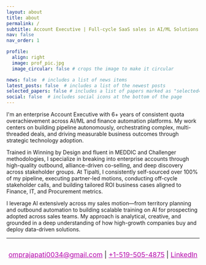 ```yaml
---
layout: about
title: about
permalink: /
subtitle: Account Executive | Full-cycle SaaS sales in AI/ML Solutions & Finance Automation Platform
nav: false
nav_order: 1

profile:
  align: right
  image: prof_pic.jpg
  image_circular: false # crops the image to make it circular

news: false  # includes a list of news items
latest_posts: false  # includes a list of the newest posts
selected_papers: false # includes a list of papers marked as "selected={true}"
social: false  # includes social icons at the bottom of the page
---
```


<style>
/* Remove any filters on profile image */
.profile img,
.profile-img,
img[src*="prof_pic"] {
    filter: none !important;
    -webkit-filter: none !important;
    opacity: 1 !important;
}

/* Remove any overlays */
.profile::before,
.profile::after {
    display: none !important;
}
</style>

I'm an enterprise Account Executive with 6+ years of consistent quota overachievement across AI/ML and finance automation platforms. My work centers on building pipeline autonomously, orchestrating complex, multi-threaded deals, and driving measurable business outcomes through strategic technology adoption.

Trained in Winning by Design and fluent in MEDDIC and Challenger methodologies, I specialize in breaking into enterprise accounts through high-quality outbound, alliance-driven co-selling, and deep discovery across stakeholder groups. At Tipalti, I consistently self-sourced over 100% of my pipeline, executing partner-led motions, conducting off-cycle stakeholder calls, and building tailored ROI business cases aligned to Finance, IT, and Procurement metrics.

I leverage AI extensively across my sales motion—from territory planning and outbound automation to building scalable training on AI for prospecting adopted across sales teams. My approach is analytical, creative, and grounded in a deep understanding of how high-growth companies buy and deploy data-driven solutions.

---

<div style="text-align: center; margin-top: 2rem;">
  <p style="margin: 0; font-size: 1.1rem;">
    <a href="mailto:omprajapati0034@gmail.com" style="color: #b509ac;">omprajapati0034@gmail.com</a> | 
    <a href="tel:+1-519-505-4875" style="color: #b509ac;">+1-519-505-4875</a> | 
    <a href="https://www.linkedin.com/in/om-prajapati-718320272" target="_blank" style="color: #b509ac;">LinkedIn</a>
  </p>
</div>